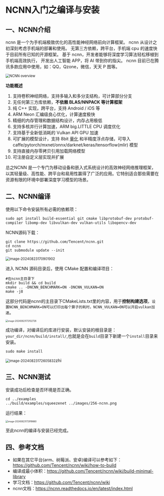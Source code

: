 # NCNN入门之编译与安装

## 一、NCNN介绍

ncnn 是一个为手机端极致优化的高性能神经网络前向计算框架。 ncnn 从设计之初深刻考虑手机端的部署和使用。 无第三方依赖，跨平台，手机端 cpu 的速度快于目前所有已知的开源框架。 基于 ncnn，开发者能够将深度学习算法轻松移植到手机端高效执行， 开发出人工智能 APP，将 AI 带到你的指尖。 ncnn 目前已在腾讯多款应用中使用，如：QQ，Qzone，微信，天天 P 图等。

<img src="https://repository-images.githubusercontent.com/494294418/207a2e12-dc16-41a6-a39e-eae26e662638" alt="NCNN overview" style="zoom:80%;" />

**功能概述**

1. 支持卷积神经网络，支持多输入和多分支结构，可计算部分分支
2. 无任何第三方库依赖，**不依赖 BLAS/NNPACK 等计算框架**
3. 纯 C++ 实现，跨平台，支持 Android / iOS 等
4. ARM Neon 汇编级良心优化，计算速度极快
5. 精细的内存管理和数据结构设计，内存占用极低
6. 支持多核并行计算加速，ARM big.LITTLE CPU 调度优化
7. 支持基于全新低消耗的 Vulkan API GPU 加速
8. 可扩展的模型设计，支持 8bit [量化](https://github.com/Tencent/ncnn/blob/master/tools/quantize) 和半精度浮点存储，可导入 caffe/pytorch/mxnet/onnx/darknet/keras/tensorflow(mlir) 模型
9. 支持直接内存零拷贝引用加载网络模型
10. 可注册自定义层实现并扩展

总之NCNN 是一个专门为移动设备和嵌入式系统设计的高效神经网络推理框架，以其轻量级、高性能、跨平台和易用性赢得了广泛的应用。它特别适合那些需要在资源有限的环境中部署深度学习模型的场景。





## 二、NCNN编译



使用以下命令安装所有必需的依赖项：

```shell
sudo apt install build-essential git cmake libprotobuf-dev protobuf-compiler libomp-dev libvulkan-dev vulkan-utils libopencv-dev
```

NCNN源码下载：

```shell
git clone https://github.com/Tencent/ncnn.git
cd ncnn 
git submodule update --init
```

<img src="C:\Users\75417\AppData\Roaming\Typora\typora-user-images\image-20240823170901902.png" alt="image-20240823170901902" style="zoom:80%;" />

进入 NCNN 源码目录后，使用 CMake 配置和编译项目：

```shell
#在ncnn主目录下
mkdir build && cd build
cmake .. -DNCNN_BENCHMARK=ON -DNCNN_VULKAN=ON
make -j8
```

这部分代码是ncnn的主目录下CMakeLists.txt里的内容，用于**控制构建选项**，`设置NCNN_BENCHMARK=ON可以打印出每个算子的耗时，NCNN_VULKAN=ON可以开启vulkan加速`。



<img src="C:\Users\75417\AppData\Roaming\Typora\typora-user-images\image-20240823172102726.png" alt="image-20240823172102726" style="zoom:50%;" />

成功编译，对编译后的库进行安装，默认安装的根目录是：`your_dir/ncnn/build/install/`,也就是会在`build`目录下新建一个`install`目录来安装。

```shell
sudo make install
```

<img src="C:\Users\75417\AppData\Roaming\Typora\typora-user-images\image-20240823172605832.png" alt="image-20240823172605832" style="zoom:80%;" />zhi





## 三、NCNN测试

安装成功后检查是否环境是否正确。

```shell
cd ../examples
../build/examples/squeezenet ../images/256-ncnn.png
```

运行结果：

<img src="C:\Users\75417\AppData\Roaming\Typora\typora-user-images\image-20240823172918660.png" alt="image-20240823172918660" style="zoom:50%;" />

至此ncnn的编译与安装已经完成。



## 四、参考文档

- 如果在其它平台(arm、树莓派、安卓)编译可以参考如下：https://github.com/Tencent/ncnn/wiki/how-to-build
- 编译成最小体积：https://github.com/Tencent/ncnn/wiki/build-minimal-library
- 学习文档：https://github.com/Tencent/ncnn/wiki
- ncnn文档：https://ncnn.readthedocs.io/en/latest/index.html



